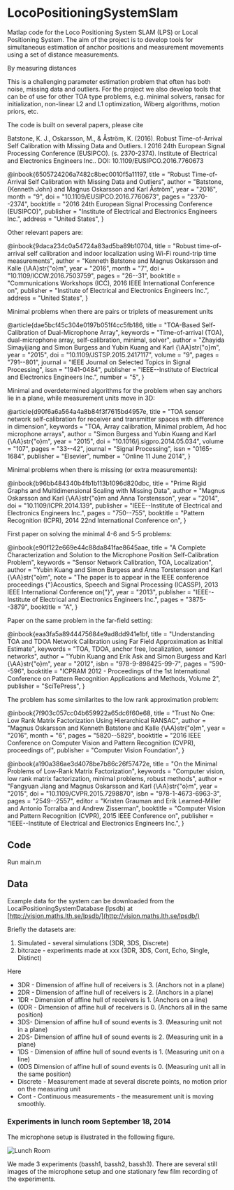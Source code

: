 # LocoPositioningSystemSlam

Matlap code for the Loco Positioning System SLAM (LPS) or Local Positioning System.
The aim of the project is to develop tools for simultaneous estimation of anchor positions
and measurement movements using a set of distance measurements.

By measuring distances 

This is a challenging parameter estimation problem that often has both noise, missing data and outliers. 
For the project we also develop tools that can be of use for other TOA type
problems, e.g. minimal solvers, ransac for initialization, non-linear L2 and L1 optimization, Wiberg algorithms,
motion priors, etc.

The code is built on several papers, please cite

Batstone, K. J., Oskarsson, M., & Åström, K. (2016). Robust Time-of-Arrival Self Calibration with Missing Data and Outliers. I 2016 24th European Signal Processing Conference (EUSIPCO). (s. 2370-2374). Institute of Electrical and Electronics Engineers Inc.. DOI: 10.1109/EUSIPCO.2016.7760673

@inbook{6505724206a7482c8bec0010f5a11197,
title = "Robust Time-of-Arrival Self Calibration with Missing Data and Outliers",
author = "Batstone, {Kenneth John} and Magnus Oskarsson and Karl Åström",
year = "2016",
month = "9",
doi = "10.1109/EUSIPCO.2016.7760673",
pages = "2370--2374",
booktitle = "2016 24th European Signal Processing Conference (EUSIPCO)",
publisher = "Institute of Electrical and Electronics Engineers Inc.",
address = "United States",
}

Other relevant papers are:

@inbook{9daca234c0a54724a83ad5ba89b10704,
  title     = "Robust time-of-arrival self calibration and indoor localization using Wi-Fi round-trip time measurements",
  author    = "Kenneth Batstone and Magnus Oskarsson and Kalle {\AA}str{\"o}m",
  year      = "2016",
  month     = "7",
  doi       = "10.1109/ICCW.2016.7503759",
  pages     = "26--31",
  booktitle = "Communications Workshops (ICC), 2016 IEEE International Conference on",
  publisher = "Institute of Electrical and Electronics Engineers Inc.",
  address   = "United States",
}

Minimal problems when there are pairs or triplets of measurement units

@article{dae5bcf45c304e0197b051f4cc5fb186,
  title     = "TOA-Based Self-Calibration of Dual-Microphone Array",
  keywords  = "Time-of-arrival (TOA), dual-microphone array, self-calibration, minimal, solver",
  author    = "Zhayida Simayijiang and Simon Burgess and Yubin Kuang and Karl {\AA}str{\"o}m",
  year      = "2015",
  doi       = "10.1109/JSTSP.2015.2417117",
  volume    = "9",
  pages     = "791--801",
  journal   = "IEEE Journal on Selected Topics in Signal Processing",
  issn      = "1941-0484",
  publisher = "IEEE--Institute of Electrical and Electronics Engineers Inc.",
  number    = "5",
}

Minimal and overdetermined algorithms for the problem when say anchors lie in a plane, while measurement units move in 3D:

@article{d90f6a6a564a4a8b84f3f7615bd4957e,
  title     = "TOA sensor network self-calibration for receiver and transmitter spaces with difference in dimension",
  keywords  = "TOA, Array calibration, Minimal problem, Ad hoc microphone arrays",
  author    = "Simon Burgess and Yubin Kuang and Karl {\AA}str{\"o}m",
  year      = "2015",
  doi       = "10.1016/j.sigpro.2014.05.034",
  volume    = "107",
  pages     = "33--42",
  journal   = "Signal Processing",
  issn      = "0165-1684",
  publisher = "Elsevier",
  number    = "Online 11 June 2014",
}

Minimal problems when there is missing (or extra measurements):

@inbook{b96bb484340b4fb1b113b1096d820dbc,
  title     = "Prime Rigid Graphs and Multidimensional Scaling with Missing Data",
  author    = "Magnus Oskarsson and Karl {\AA}str{\"o}m and Anna Torstensson",
  year      = "2014",
  doi       = "10.1109/ICPR.2014.139",
  publisher = "IEEE--Institute of Electrical and Electronics Engineers Inc.",
  pages     = "750--755",
  booktitle = "Pattern Recognition (ICPR), 2014 22nd International Conference on",
}

First paper on solving the minimal 4-6 and 5-5 problems:

@inbook{e90f122e669e44c88da841fae8645aae,
  title     = "A Complete Characterization and Solution to the Microphone Position Self-Calibration Problem",
  keywords  = "Sensor Network Calibration, TOA, Localization",
  author    = "Yubin Kuang and Simon Burgess and Anna Torstensson and Karl {\AA}str{\"o}m",
  note      = "The paper is to appear in the IEEE conference proceedings {"}Acoustics, Speech and Signal Processing (ICASSP), 2013 IEEE International Conference on{"}",
  year      = "2013",
  publisher = "IEEE--Institute of Electrical and Electronics Engineers Inc.",
  pages     = "3875--3879",
  booktitle = "A",
}

Paper on the same problem in the far-field setting:

@inbook{eaa3fa5a8944475684e9ad8dd941e1bf,
  title     = "Understanding TOA and TDOA Network Calibration using Far Field Approximation as Initial Estimate",
  keywords  = "TOA, TDOA, anchor free, localization, sensor networks",
  author    = "Yubin Kuang and Erik Ask and Simon Burgess and Karl {\AA}str{\"o}m",
  year      = "2012",
  isbn      = "978-9-898425-99-7",
  pages     = "590--596",
  booktitle = "ICPRAM 2012 - Proceedings of the 1st International Conference on Pattern Recognition Applications and Methods, Volume 2",
  publisher = "SciTePress",
}


The problem has some similarites to the low rank approximation problem:

@inbook{7f903c057cc04b659922a65dc6f60e68,
  title     = "Trust No One: Low Rank Matrix Factorization Using Hierarchical RANSAC",
  author    = "Magnus Oskarsson and Kenneth Batstone and Kalle {\AA}str{\"o}m",
  year      = "2016",
  month     = "6",
  pages     = "5820--5829",
  booktitle = "2016 IEEE Conference on Computer Vision and Pattern Recognition (CVPR), proceedings of",
  publisher = "Computer Vision Foundation",
}

@inbook{a190a386ae3d4078be7b86c26f57472e,
  title     = "On the Minimal Problems of Low-Rank Matrix Factorization",
  keywords  = "Computer vision, low rank matrix factorization, minimal problems, robust methods",
  author    = "Fangyuan Jiang and Magnus Oskarsson and Karl {\AA}str{\"o}m",
  year      = "2015",
  doi       = "10.1109/CVPR.2015.7298870",
  isbn      = "978-1-4673-6963-3",
  pages     = "2549--2557",
  editor    = "Kristen Grauman and Erik Learned-Miller and Antonio Torralba and Andrew Zisserman",
  booktitle = "Computer Vision and Pattern Recognition (CVPR), 2015 IEEE Conference on",
  publisher = "IEEE--Institute of Electrical and Electronics Engineers Inc.",
}



## Code

Run main.m 

## Data

Example data for the system can be downloaded from the
LocalPositioningSystemDatabase (lpsdb)
at [http://vision.maths.lth.se/lpsdb/](http://vision.maths.lth.se/lpsdb/)

Briefly the datasets are:

1.  Simulated - several simulations (3DR, 3DS, Discrete)
2.  bitcraze - experiments made at xxx (3DR, 3DS, Cont, Echo, Single, Distinct)

Here
* 3DR - Dimension of affine hull of receivers is 3. (Anchors not in a plane)
* 2DR - Dimension of affine hull of receivers is 2. (Anchors in a plane)
* 1DR - Dimension of affine hull of receivers is 1. (Anchors on a line)
* (0DR - Dimension of affine hull of receivers is 0. (Anchors all in the same position)
* 3DS- Dimension of affine hull of sound events is 3. (Measuring unit not in a plane)
* 2DS- Dimension of affine hull of sound events is 2. (Measuring unit in a plane)
* 1DS - Dimension of affine hull of sound events is 1. (Measuring unit on a line)
* (0DS Dimension of affine hull of sound events is 0. (Measuring unit all in the same position)
* Discrete - Measurement made at several discrete points, no motion prior on the measuring unit
* Cont - Continuous measurements - the measurement unit is moving smoothly.

### Experiments in lunch room  September 18, 2014

The microphone setup is illustrated in the following figure. 

![Lunch Room](/tex/images/IMG_2283.JPG "Lunch Room")

We made 3 experiments (bassh1, bassh2, bassh3). There are several still 
images of the microphone setup and one stationary few film recording of the
experiments.


